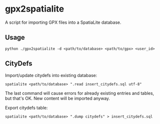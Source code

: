 # gpx2spatialite

A script for importing GPX files into a SpatiaLite database.

## Usage

    python ./gpx2spatialite -d <path/to/database> <path/to/gpx> <user_id>


## CityDefs

Import/update citydefs into existing database:

    spatialite <path/to/database> ".read insert_citydefs.sql utf-8"

The last command will cause errors for already existing entries and tables, but that's OK. New content will be imported anyway.

Export citydefs table:

    spatialite <path/to/database> ".dump citydefs" > insert_citydefs.sql
